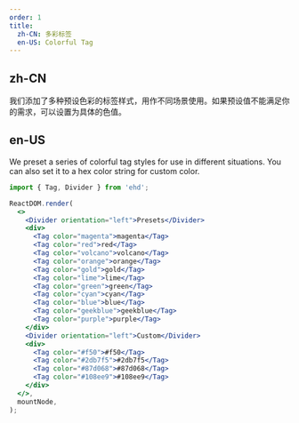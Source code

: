 ```yaml
---
order: 1
title:
  zh-CN: 多彩标签
  en-US: Colorful Tag
---
```


## zh-CN

我们添加了多种预设色彩的标签样式，用作不同场景使用。如果预设值不能满足你的需求，可以设置为具体的色值。

## en-US

We preset a series of colorful tag styles for use in different situations. You can also set it to a hex color string for custom color.

```jsx
import { Tag, Divider } from 'ehd';

ReactDOM.render(
  <>
    <Divider orientation="left">Presets</Divider>
    <div>
      <Tag color="magenta">magenta</Tag>
      <Tag color="red">red</Tag>
      <Tag color="volcano">volcano</Tag>
      <Tag color="orange">orange</Tag>
      <Tag color="gold">gold</Tag>
      <Tag color="lime">lime</Tag>
      <Tag color="green">green</Tag>
      <Tag color="cyan">cyan</Tag>
      <Tag color="blue">blue</Tag>
      <Tag color="geekblue">geekblue</Tag>
      <Tag color="purple">purple</Tag>
    </div>
    <Divider orientation="left">Custom</Divider>
    <div>
      <Tag color="#f50">#f50</Tag>
      <Tag color="#2db7f5">#2db7f5</Tag>
      <Tag color="#87d068">#87d068</Tag>
      <Tag color="#108ee9">#108ee9</Tag>
    </div>
  </>,
  mountNode,
);
```

<style>
.code-box-demo .ant-tag {
  margin-bottom: 8px;
}
<style>
